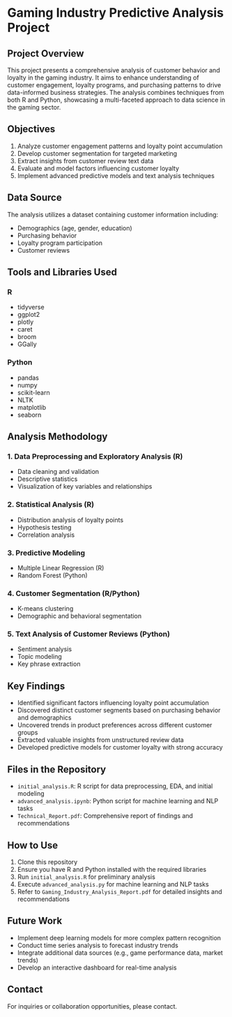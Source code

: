 # Gaming Industry Predictive Analysis Project

## Project Overview
This project presents a comprehensive analysis of customer behavior and loyalty in the gaming industry. It aims to enhance understanding of customer engagement, loyalty programs, and purchasing patterns to drive data-informed business strategies. The analysis combines techniques from both R and Python, showcasing a multi-faceted approach to data science in the gaming sector.

## Objectives
1. Analyze customer engagement patterns and loyalty point accumulation
2. Develop customer segmentation for targeted marketing
3. Extract insights from customer review text data
4. Evaluate and model factors influencing customer loyalty
5. Implement advanced predictive models and text analysis techniques

## Data Source
The analysis utilizes a dataset containing customer information including:
- Demographics (age, gender, education)
- Purchasing behavior
- Loyalty program participation
- Customer reviews

## Tools and Libraries Used
### R
- tidyverse
- ggplot2
- plotly
- caret
- broom
- GGally

### Python
- pandas
- numpy
- scikit-learn
- NLTK
- matplotlib
- seaborn

## Analysis Methodology

### 1. Data Preprocessing and Exploratory Analysis (R)
- Data cleaning and validation
- Descriptive statistics
- Visualization of key variables and relationships

### 2. Statistical Analysis (R)
- Distribution analysis of loyalty points
- Hypothesis testing
- Correlation analysis

### 3. Predictive Modeling
- Multiple Linear Regression (R)
- Random Forest (Python)

### 4. Customer Segmentation (R/Python)
- K-means clustering
- Demographic and behavioral segmentation

### 5. Text Analysis of Customer Reviews (Python)
- Sentiment analysis
- Topic modeling
- Key phrase extraction

## Key Findings
- Identified significant factors influencing loyalty point accumulation
- Discovered distinct customer segments based on purchasing behavior and demographics
- Uncovered trends in product preferences across different customer groups
- Extracted valuable insights from unstructured review data
- Developed predictive models for customer loyalty with strong accuracy

## Files in the Repository
- `initial_analysis.R`: R script for data preprocessing, EDA, and initial modeling
- `advanced_analysis.ipynb`: Python script for machine learning and NLP tasks
- `Technical_Report.pdf`: Comprehensive report of findings and recommendations

## How to Use
1. Clone this repository
2. Ensure you have R and Python installed with the required libraries
3. Run `initial_analysis.R` for preliminary analysis
4. Execute `advanced_analysis.py` for machine learning and NLP tasks
5. Refer to `Gaming_Industry_Analysis_Report.pdf` for detailed insights and recommendations

## Future Work
- Implement deep learning models for more complex pattern recognition
- Conduct time series analysis to forecast industry trends
- Integrate additional data sources (e.g., game performance data, market trends)
- Develop an interactive dashboard for real-time analysis

## Contact
For inquiries or collaboration opportunities, please contact.
